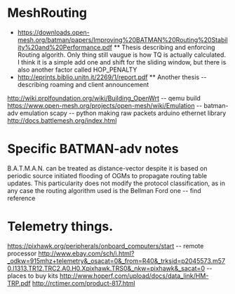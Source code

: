 # MeshRouting

* https://downloads.open-mesh.org/batman/papers/Improving%20BATMAN%20Routing%20Stability%20and%20Performance.pdf 
** Thesis describing and enforcing Routing algorith. Only thing still vaugue is how TQ is actually calculated. I think it is a simple add one and shift for the sliding window, but there is also another factor called HOP_PENALTY
* http://eprints.biblio.unitn.it/2269/1/report.pdf
** Another thesis -- describing roaming and client announcement


http://wiki.prplfoundation.org/wiki/Building_OpenWrt  -- qemu build
https://www.open-mesh.org/projects/open-mesh/wiki/Emulation -- batman-adv emulation
scapy -- python making raw packets
arduino ethernet library
http://docs.battlemesh.org/index.html

# Specific BATMAN-adv notes
B.A.T.M.A.N. can be treated as distance-vector despite it is based on periodic
source initiated flooding of OGMs to propagate routing table updates. This
particularity does not modify the protocol classification, as in any case the routing
algorithm used is the Bellman Ford one -- find reference


# Telemetry things. 

https://pixhawk.org/peripherals/onboard_computers/start -- remote processor 
http://www.ebay.com/sch/i.html?_odkw=915mhz+telemetry&_osacat=0&_from=R40&_trksid=p2045573.m570.l1313.TR12.TRC2.A0.H0.Xpixhawk.TRS0&_nkw=pixhawk&_sacat=0 -- places to buy kits
http://www.hoperf.com/upload/docs/data_link/HM-TRP.pdf
http://rctimer.com/product-817.html
